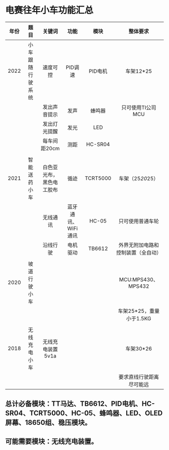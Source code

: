 # 电赛往年小车功能汇总					

|年份|题目|关键词|功能|模块|整体要求|
|:-:|:-:|:-:|:-:|:-:|:-:|
|2022|小车跟随行驶系统|速度可控|PID调速|PID电机|车架12*25|
| | |发出声音提示|发声|蜂鸣器|只可使用TI公司MCU|
| | |发出灯光提醒|发光|LED|
| | |每车间距20cm|测距|HC-SR04|
| | | | | | |
|2021|智能送药小车|白色亚光布，黑色电工胶布|循迹|TCRT5000|车架（25*20*25）|
| | |无线通讯|蓝牙通讯、WiFi通讯|HC-05|只可使用普通车轮|
| | |沿线行驶|电机驱动|TB6612|外界无附加电路和控制装置（全自动）|
| | | | | | | 
|2020|坡道行驶小车| | | |MCU:MPS430、MPS432|
| | | | | |车架25*25，重量小于1.5KG|
| | | | | | | 
|2018|无线充电小车|无线充电装置5v1a|||车架30*26|
| | | | | |要求直线行驶距离尽可能远|

## 总计必备模块：TT马达、TB6612、PID电机、HC-SR04、TCRT5000、HC-05、蜂鸣器、LED、OLED屏幕、18650组、稳压模块。					
## 可能需要模块：无线充电装置。					
